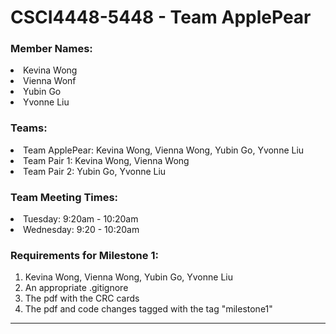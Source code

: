 # CSCI4448-5448 - Team ApplePear
### Member Names:

  <li> Kevina Wong
  <li> Vienna Wonf
  <li> Yubin Go 
  <li> Yvonne Liu
    
### Teams:
  <li> Team ApplePear: Kevina Wong, Vienna Wong, Yubin Go, Yvonne Liu
  <li> Team Pair 1: Kevina Wong, Vienna Wong
  <li> Team Pair 2: Yubin Go, Yvonne Liu
    
### Team Meeting Times:
  <li> Tuesday: 9:20am - 10:20am  
  <li> Wednesday: 9:20 - 10:20am
    
### Requirements for Milestone 1:
<ol>
  <li> Kevina Wong, Vienna Wong, Yubin Go, Yvonne Liu </li>
  <li> An appropriate .gitignore</li>
  <li> The pdf with the CRC cards  </li>
   <li>The pdf and code changes tagged with the tag "milestone1" </li>
 </ol>
 
   
 
   
 ---

